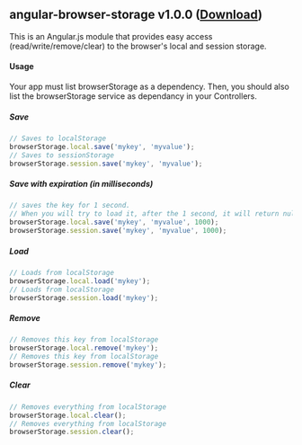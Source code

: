 ## angular-browser-storage v1.0.0 ([Download](https://raw.github.com/Knorcedger/angular-browser-storage/master/src/browserStorage.js))

This is an Angular.js module that provides easy access (read/write/remove/clear) to the browser's local and session storage.

#### Usage

Your app must list browserStorage as a dependency. Then, you should also list the browserStorage service as dependancy in your Controllers.

##### Save
```javascript
// Saves to localStorage
browserStorage.local.save('mykey', 'myvalue');
// Saves to sessionStorage
browserStorage.session.save('mykey', 'myvalue');
```

##### Save with expiration (in milliseconds)
```javascript
// saves the key for 1 second.
// When you will try to load it, after the 1 second, it will return null and delete the entry
browserStorage.local.save('mykey', 'myvalue', 1000);
browserStorage.session.save('mykey', 'myvalue', 1000);
```

##### Load
```javascript
// Loads from localStorage
browserStorage.local.load('mykey');
// Loads from localStorage
browserStorage.session.load('mykey');
```

##### Remove
```javascript
// Removes this key from localStorage
browserStorage.local.remove('mykey');
// Removes this key from localStorage
browserStorage.session.remove('mykey');
```

##### Clear
```javascript
// Removes everything from localStorage
browserStorage.local.clear();
// Removes everything from localStorage
browserStorage.session.clear();
```
